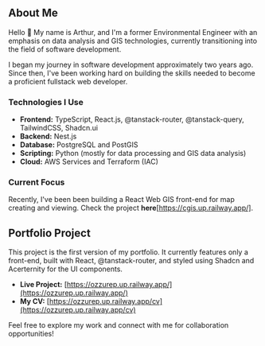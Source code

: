 
## About Me
Hello 👋 My name is Arthur, and I'm a former Environmental Engineer with an emphasis on data analysis and GIS technologies, currently transitioning into the field of software development.

I began my journey in software development approximately two years ago. Since then, I've been working hard on building the skills needed to become a proficient fullstack web developer.

### Technologies I Use

- **Frontend:** TypeScript, React.js, @tanstack-router, @tanstack-query, TailwindCSS, Shadcn.ui
- **Backend:** Nest.js
- **Database:** PostgreSQL and PostGIS
- **Scripting:** Python (mostly for data processing and GIS data analysis)
- **Cloud:** AWS Services and Terraform (IAC)

### Current Focus

Recently, I've been been building a React Web GIS front-end for map creating and viewing. Check the project **here**[https://cgis.up.railway.app/].


## Portfolio Project

This project is the first version of my portfolio. It currently features only a front-end, built with React, @tanstack-router, and styled using Shadcn and Acerternity for the UI components.

- **Live Project:** [https://ozzurep.up.railway.app/](https://ozzurep.up.railway.app/)
- **My CV:** [https://ozzurep.up.railway.app/cv](https://ozzurep.up.railway.app/cv)

Feel free to explore my work and connect with me for collaboration opportunities!

